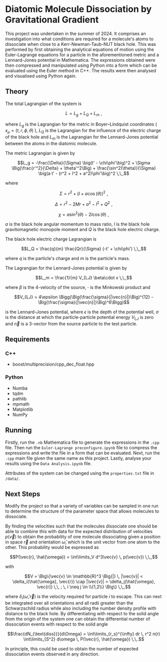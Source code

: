 # Diatomic Molecule Dissociation by Gravitational Gradient
This project was undertaken in the summer of 2024. It comprises an investigation into what conditions are required for a molecule's atoms to dissociate when close to a Kerr-Newman-Taub-NUT black hole. This was performed by first obtaining the analytical equations of motion using the Euler-Lagrange equations for a particle in the aforementioned metric and a Lennard-Jones potential in Mathematica. The expressions obtained were then compressed and manipulated using Python into a form which can be evaluated using the Euler method in C++. The results were then analysed and visualised using Python again.

## Theory
The total Lagrangian of the system is
```math
L = L_g + L_Q + L_m \,\,,
```
where $`L_g`$ is the Lagrangian for the metric in Boyer–Lindquist coordinates ( $`x_{\mu} = (t, r, \phi, \theta)`$ ), $`L_Q`$ is the Lagrangian for the influence of the electric charge of the black hole and $`L_m`$ is the Lagrangian for the Lennard-Jones potential between the atoms in the diatomic molecule.

The metric Lagrangian is given by
```math
L_g = -\frac{\Delta}{\Sigma} \big(t' - \chi\phi'\big)^2 + \Sigma \Big(\frac{r'^2}{\Delta} + \theta'^2\Big) + \frac{\sin^2(\theta)}{\Sigma} \big(a t' - (r^2 + l^2 + a^2)\phi'\big)^2 \,\,,
```
where
```math
\Sigma = r^2 + \big(l + a\cos(\theta)\big)^2 \,\,,
```
```math
\Delta = r^2 - 2Mr + a^2 - l^2 + Q^2 \,\,,
```
```math
\chi = a\sin^2(\theta) - 2l\cos(\theta) \,\,,
```
$`a`$ is the black hole angular momentum to mass ratio, $`l`$ is the black hole gravitomagnetic monopole moment and $`Q`$ is the black hole electric charge.


The black hole electric charge Lagrangian is
```math
L_Q = \frac{q}{m} \frac{Qr}{\Sigma} (-t' + \chi\phi') \,\,,
```
where $`q`$ is the particle's charge and $`m`$ is the particle's mass.


The Lagrangian for the Lennard-Jones potential is given by
```math
L_m = \frac{1}{m} V_{LJ} \beta\cdot x \,\,,
```
where $`\beta`$ is the 4-velocity of the source, $`\cdot`$ is the Minkowski product and
```math
V_{LJ} = 4\epsilon \Bigg(\Big(\frac{\sigma}{|\vec{n}|}\Big)^{12} - \Big(\frac{\sigma}{|\vec{n}|}\Big)^6\Bigg)
```
is the Lennard-Jones potential, where $`\epsilon`$ is the depth of the potential well, $`\sigma`$ is the distance at which the particle-particle potential energy $`V_{LJ}`$ is zero and $`\vec{n}`$ is a 3-vector from the source particle to the test particle.

## Requirements
### C++
* boost/multiprecision/cpp_dec_float.hpp
### Python
* Numba
* tqdm
* pathlib
* mpmath
* Matplotlib
* NumPy

## Running
Firstly, run the `.nb` Mathematica file to generate the expressions in the `.cpp` file. Then run the `Euler-Lagrange preconfigure.ipynb` file to compress the expressions and write the file in a form that can be evaluated. Next, run the `.cpp` main file given the same name as this project. Lastly, analyse your results using the `Data Analysis.ipynb` file.

Attributes of the system can be changed using the `properties.txt` file in `/data/`.

## Next Steps
Modify the project so that a variety of variables can be sampled in one run to determine the structure of the parameter space that allows molecules to dissociate.


By finding the velocities such that the molecules dissociate one should be able to combine this with data for the expected distribution of velocities $`p(\vec{v})`$ to obtain the probability of one molecule dissociating given a position in space $`\vec{r}`$ and orientation $`\hat{\omega}`$, which is the unit vector from one atom to the other. This probability would be expressed as
```math
P(\vec{r}, \hat{\omega}) = \int\limits_V d^3\vec{v} \, p(\vec{v}) \,\,,
```
with
```math
V = \Big\{\vec{v} \in  \mathbb{R}^3 \Big{|} \, |\vec{v}| < \delta_i(\hat{\omega}, \vec{r}) \cap |\vec{v}| > \delta_j(\hat{\omega}, \vec{r}) \,\, ; \, i \neq j \in \\{1,2\\} \Big\} \,\,,
```
where $`\delta_i(\hat{\omega}, \vec{r})`$ is the velocity required for particle $i$ to escape. This can next be integrated over all orientations and all radii greater than the Schwarzschild radius while also including the number density profile with distance to the black hole. By differentiating with respect to the solid angle from the origin of the system one can obtain the differential number of dissociation events with respect to the solid angle
```math
\frac{dN_{\text{diss}}}{d\Omega} = \int\limits_{r_s}^{\infty} dr \, r^2 n(r) \int\limits_{S^2} d\omega \, P(\vec{r}, \hat{\omega}) \,\,.
```
In principle, this could be used to obtain the number of expected dissociation events observed in any direction.
